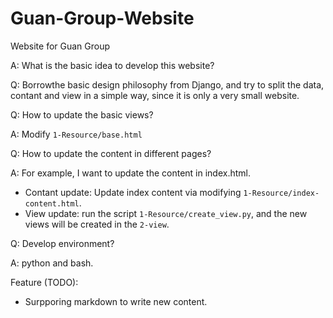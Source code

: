 # Guan-Group-Website
Website for Guan Group

A: What is the basic idea to develop this website?

Q: Borrowthe basic design philosophy from Django, and try to 
split the data, contant and view in a simple way, since it is 
only a very small website.

Q: How to update the basic views?

A: Modify `1-Resource/base.html`

Q: How to update the content in different pages?

A: For example, I want to update the content in index.html.
* Contant update: Update index content via modifying `1-Resource/index-content.html`.
* View update: run the script `1-Resource/create_view.py`, and the new views will be created in
the `2-view`.

Q: Develop environment?

A: python and bash.


Feature (TODO):
* Surpporing markdown to write new content.

